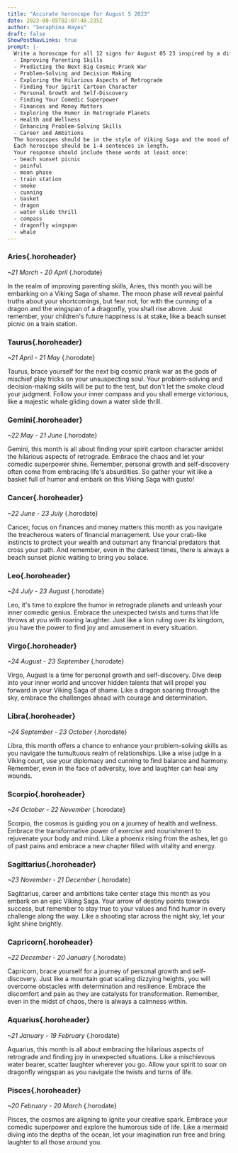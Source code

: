 ```yaml
---
title: "Accurate horoscope for August 5 2023"
date: 2023-08-05T02:07:48.235Z
author: "Seraphina Hayes"
draft: false
ShowPostNavLinks: true
prompt: |-
  Write a horoscope for all 12 signs for August 05 23 inspired by a different focus for each. Ensure you do not include the focus in the response:
  - Improving Parenting Skills
  - Predicting the Next Big Cosmic Prank War
  - Problem-Solving and Decision Making
  - Exploring the Hilarious Aspects of Retrograde
  - Finding Your Spirit Cartoon Character
  - Personal Growth and Self-Discovery
  - Finding Your Comedic Superpower
  - Finances and Money Matters
  - Exploring the Humor in Retrograde Planets
  - Health and Wellness
  - Enhancing Problem-Solving Skills
  - Career and Ambitions
  The horoscopes should be in the style of Viking Saga and the mood of shame
  Each horoscope should be 1-4 sentences in length.
  Your response should include these words at least once:
  - beach sunset picnic
  - painful
  - moon phase
  - train station
  - smoke
  - cunning
  - basket
  - dragon
  - water slide thrill
  - compass
  - dragonfly wingspan
  - whale
---
```


### Aries{.horoheader}

*~21 March - 20 April*
{.horodate}

In the realm of improving parenting skills, Aries, this month you will be embarking on a Viking Saga of shame. The moon phase will reveal painful truths about your shortcomings, but fear not, for with the cunning of a dragon and the wingspan of a dragonfly, you shall rise above. Just remember, your children's future happiness is at stake, like a beach sunset picnic on a train station.


### Taurus{.horoheader}

*~21 April - 21 May*
{.horodate}

Taurus, brace yourself for the next big cosmic prank war as the gods of mischief play tricks on your unsuspecting soul. Your problem-solving and decision-making skills will be put to the test, but don't let the smoke cloud your judgment. Follow your inner compass and you shall emerge victorious, like a majestic whale gliding down a water slide thrill.


### Gemini{.horoheader}

*~22 May - 21 June*
{.horodate}

Gemini, this month is all about finding your spirit cartoon character amidst the hilarious aspects of retrograde. Embrace the chaos and let your comedic superpower shine. Remember, personal growth and self-discovery often come from embracing life's absurdities. So gather your wit like a basket full of humor and embark on this Viking Saga with gusto!


### Cancer{.horoheader}

*~22 June - 23 July*
{.horodate}

Cancer, focus on finances and money matters this month as you navigate the treacherous waters of financial management. Use your crab-like instincts to protect your wealth and outsmart any financial predators that cross your path. And remember, even in the darkest times, there is always a beach sunset picnic waiting to bring you solace.


### Leo{.horoheader}

*~24 July - 23 August*
{.horodate}

Leo, it's time to explore the humor in retrograde planets and unleash your inner comedic genius. Embrace the unexpected twists and turns that life throws at you with roaring laughter. Just like a lion ruling over its kingdom, you have the power to find joy and amusement in every situation.


### Virgo{.horoheader}

*~24 August - 23 September*
{.horodate}

Virgo, August is a time for personal growth and self-discovery. Dive deep into your inner world and uncover hidden talents that will propel you forward in your Viking Saga of shame. Like a dragon soaring through the sky, embrace the challenges ahead with courage and determination.


### Libra{.horoheader}

*~24 September - 23 October*
{.horodate}

Libra, this month offers a chance to enhance your problem-solving skills as you navigate the tumultuous realm of relationships. Like a wise judge in a Viking court, use your diplomacy and cunning to find balance and harmony. Remember, even in the face of adversity, love and laughter can heal any wounds.


### Scorpio{.horoheader}

*~24 October - 22 November*
{.horodate}

Scorpio, the cosmos is guiding you on a journey of health and wellness. Embrace the transformative power of exercise and nourishment to rejuvenate your body and mind. Like a phoenix rising from the ashes, let go of past pains and embrace a new chapter filled with vitality and energy.


### Sagittarius{.horoheader}

*~23 November - 21 December*
{.horodate}

Sagittarius, career and ambitions take center stage this month as you embark on an epic Viking Saga. Your arrow of destiny points towards success, but remember to stay true to your values and find humor in every challenge along the way. Like a shooting star across the night sky, let your light shine brightly.


### Capricorn{.horoheader}

*~22 December - 20 January*
{.horodate}

Capricorn, brace yourself for a journey of personal growth and self-discovery. Just like a mountain goat scaling dizzying heights, you will overcome obstacles with determination and resilience. Embrace the discomfort and pain as they are catalysts for transformation. Remember, even in the midst of chaos, there is always a calmness within.


### Aquarius{.horoheader}

*~21 January - 19 February*
{.horodate}

Aquarius, this month is all about embracing the hilarious aspects of retrograde and finding joy in unexpected situations. Like a mischievous water bearer, scatter laughter wherever you go. Allow your spirit to soar on dragonfly wingspan as you navigate the twists and turns of life.


### Pisces{.horoheader}

*~20 February - 20 March*
{.horodate}

Pisces, the cosmos are aligning to ignite your creative spark. Embrace your comedic superpower and explore the humorous side of life. Like a mermaid diving into the depths of the ocean, let your imagination run free and bring laughter to all those around you.

